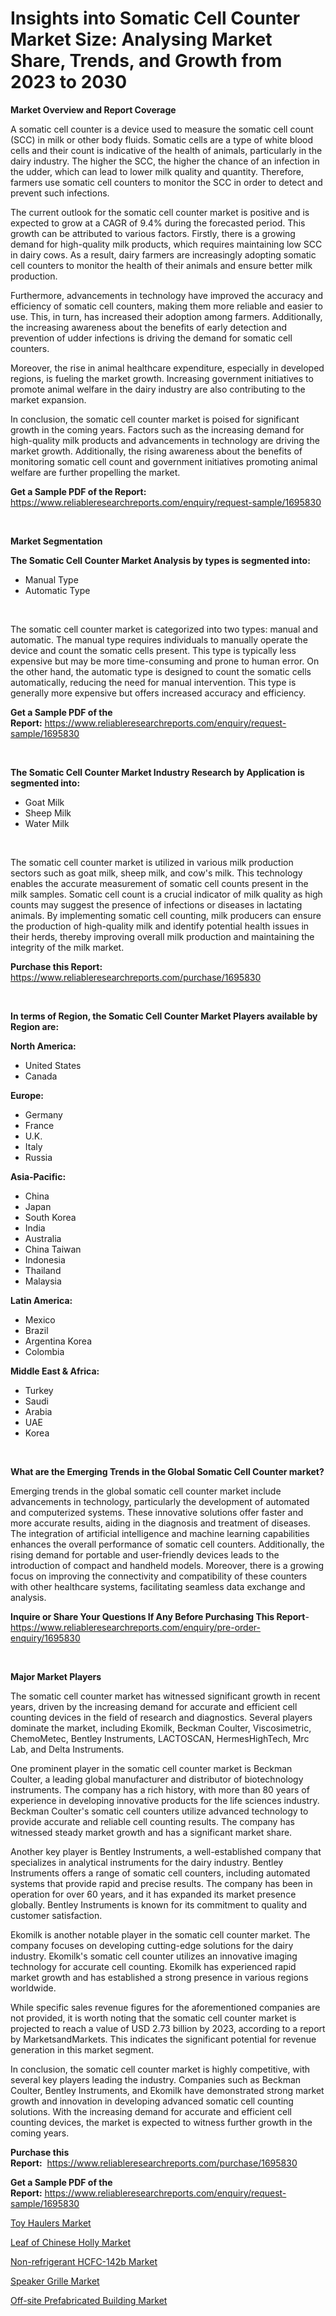 <p><h1>Insights into Somatic Cell Counter Market Size: Analysing Market Share, Trends, and Growth from 2023 to 2030</h1></p><p><strong>Market Overview and Report Coverage</strong></p>
<p><p>A somatic cell counter is a device used to measure the somatic cell count (SCC) in milk or other body fluids. Somatic cells are a type of white blood cells and their count is indicative of the health of animals, particularly in the dairy industry. The higher the SCC, the higher the chance of an infection in the udder, which can lead to lower milk quality and quantity. Therefore, farmers use somatic cell counters to monitor the SCC in order to detect and prevent such infections.</p><p>The current outlook for the somatic cell counter market is positive and is expected to grow at a CAGR of 9.4% during the forecasted period. This growth can be attributed to various factors. Firstly, there is a growing demand for high-quality milk products, which requires maintaining low SCC in dairy cows. As a result, dairy farmers are increasingly adopting somatic cell counters to monitor the health of their animals and ensure better milk production.</p><p>Furthermore, advancements in technology have improved the accuracy and efficiency of somatic cell counters, making them more reliable and easier to use. This, in turn, has increased their adoption among farmers. Additionally, the increasing awareness about the benefits of early detection and prevention of udder infections is driving the demand for somatic cell counters.</p><p>Moreover, the rise in animal healthcare expenditure, especially in developed regions, is fueling the market growth. Increasing government initiatives to promote animal welfare in the dairy industry are also contributing to the market expansion.</p><p>In conclusion, the somatic cell counter market is poised for significant growth in the coming years. Factors such as the increasing demand for high-quality milk products and advancements in technology are driving the market growth. Additionally, the rising awareness about the benefits of monitoring somatic cell count and government initiatives promoting animal welfare are further propelling the market.</p></p>
<p><strong>Get a Sample PDF of the Report:</strong> <a href="https://www.reliableresearchreports.com/enquiry/request-sample/1695830">https://www.reliableresearchreports.com/enquiry/request-sample/1695830</a></p>
<p>&nbsp;</p>
<p><strong>Market Segmentation</strong></p>
<p><strong>The Somatic Cell Counter Market Analysis by types is segmented into:</strong></p>
<p><ul><li>Manual Type</li><li>Automatic Type</li></ul></p>
<p>&nbsp;</p>
<p><p>The somatic cell counter market is categorized into two types: manual and automatic. The manual type requires individuals to manually operate the device and count the somatic cells present. This type is typically less expensive but may be more time-consuming and prone to human error. On the other hand, the automatic type is designed to count the somatic cells automatically, reducing the need for manual intervention. This type is generally more expensive but offers increased accuracy and efficiency.</p></p>
<p><strong>Get a Sample PDF of the Report:</strong>&nbsp;<a href="https://www.reliableresearchreports.com/enquiry/request-sample/1695830">https://www.reliableresearchreports.com/enquiry/request-sample/1695830</a></p>
<p>&nbsp;</p>
<p><strong>The Somatic Cell Counter Market Industry Research by Application is segmented into:</strong></p>
<p><ul><li>Goat Milk</li><li>Sheep Milk</li><li>Water Milk</li></ul></p>
<p>&nbsp;</p>
<p><p>The somatic cell counter market is utilized in various milk production sectors such as goat milk, sheep milk, and cow's milk. This technology enables the accurate measurement of somatic cell counts present in the milk samples. Somatic cell count is a crucial indicator of milk quality as high counts may suggest the presence of infections or diseases in lactating animals. By implementing somatic cell counting, milk producers can ensure the production of high-quality milk and identify potential health issues in their herds, thereby improving overall milk production and maintaining the integrity of the milk market.</p></p>
<p><strong>Purchase this Report:</strong>&nbsp; <a href="https://www.reliableresearchreports.com/purchase/1695830">https://www.reliableresearchreports.com/purchase/1695830</a></p>
<p>&nbsp;</p>
<p><strong>In terms of Region, the Somatic Cell Counter Market Players available by Region are:</strong></p>
<p>
    <p> <strong> North America: </strong>
        <ul>
            <li>United States</li>
            <li>Canada</li>
        </ul>
        </p> 
    <p> <strong> Europe: </strong>
        <ul>
            <li>Germany</li>
            <li>France</li>
            <li>U.K.</li>
            <li>Italy</li>
            <li>Russia</li>
        </ul>
        </p> 
    <p> <strong> Asia-Pacific: </strong>
        <ul>
            <li>China</li>
            <li>Japan</li>
            <li>South Korea</li>
            <li>India</li>
            <li>Australia</li>
            <li>China Taiwan</li>
            <li>Indonesia</li>
            <li>Thailand</li>
            <li>Malaysia</li>
        </ul>
        </p> 
    <p> <strong> Latin America: </strong>
        <ul>
            <li>Mexico</li>
            <li>Brazil</li>
            <li>Argentina Korea</li>
            <li>Colombia</li>
        </ul>
        </p> 
    <p> <strong> Middle East & Africa: </strong>
        <ul>
            <li>Turkey</li>
            <li>Saudi</li>
            <li>Arabia</li>
            <li>UAE</li>
            <li>Korea</li>
        </ul>
    </p>
    </p>
<p>&nbsp;</p>
<p><strong>What are the Emerging Trends in the Global Somatic Cell Counter market?</strong></p>
<p><p>Emerging trends in the global somatic cell counter market include advancements in technology, particularly the development of automated and computerized systems. These innovative solutions offer faster and more accurate results, aiding in the diagnosis and treatment of diseases. The integration of artificial intelligence and machine learning capabilities enhances the overall performance of somatic cell counters. Additionally, the rising demand for portable and user-friendly devices leads to the introduction of compact and handheld models. Moreover, there is a growing focus on improving the connectivity and compatibility of these counters with other healthcare systems, facilitating seamless data exchange and analysis.</p></p>
<p><strong>Inquire or Share Your Questions If Any Before Purchasing This Report</strong>- <a href="https://www.reliableresearchreports.com/enquiry/pre-order-enquiry/1695830">https://www.reliableresearchreports.com/enquiry/pre-order-enquiry/1695830</a></p>
<p>&nbsp;</p>
<p><strong>Major Market Players</strong></p>
<p><p>The somatic cell counter market has witnessed significant growth in recent years, driven by the increasing demand for accurate and efficient cell counting devices in the field of research and diagnostics. Several players dominate the market, including Ekomilk, Beckman Coulter, Viscosimetric, ChemoMetec, Bentley Instruments, LACTOSCAN, HermesHighTech, Mrc Lab, and Delta Instruments.</p><p>One prominent player in the somatic cell counter market is Beckman Coulter, a leading global manufacturer and distributor of biotechnology instruments. The company has a rich history, with more than 80 years of experience in developing innovative products for the life sciences industry. Beckman Coulter's somatic cell counters utilize advanced technology to provide accurate and reliable cell counting results. The company has witnessed steady market growth and has a significant market share.</p><p>Another key player is Bentley Instruments, a well-established company that specializes in analytical instruments for the dairy industry. Bentley Instruments offers a range of somatic cell counters, including automated systems that provide rapid and precise results. The company has been in operation for over 60 years, and it has expanded its market presence globally. Bentley Instruments is known for its commitment to quality and customer satisfaction.</p><p>Ekomilk is another notable player in the somatic cell counter market. The company focuses on developing cutting-edge solutions for the dairy industry. Ekomilk's somatic cell counter utilizes an innovative imaging technology for accurate cell counting. Ekomilk has experienced rapid market growth and has established a strong presence in various regions worldwide.</p><p>While specific sales revenue figures for the aforementioned companies are not provided, it is worth noting that the somatic cell counter market is projected to reach a value of USD 2.73 billion by 2023, according to a report by MarketsandMarkets. This indicates the significant potential for revenue generation in this market segment.</p><p>In conclusion, the somatic cell counter market is highly competitive, with several key players leading the industry. Companies such as Beckman Coulter, Bentley Instruments, and Ekomilk have demonstrated strong market growth and innovation in developing advanced somatic cell counting solutions. With the increasing demand for accurate and efficient cell counting devices, the market is expected to witness further growth in the coming years.</p></p>
<p><strong>Purchase this Report:</strong>&nbsp;&nbsp;<a href="https://www.reliableresearchreports.com/purchase/1695830">https://www.reliableresearchreports.com/purchase/1695830</a></p>
<p></p>
<p><strong>Get a Sample PDF of the Report:</strong>&nbsp;<a href="https://www.reliableresearchreports.com/enquiry/request-sample/1695830">https://www.reliableresearchreports.com/enquiry/request-sample/1695830</a></p>
<p><p><a href="https://www.linkedin.com/pulse/decoding-toy-haulers-market-deep-dive-latest-trends-segmentation-6gmfe/">Toy Haulers Market</a></p><p><a href="https://github.com/kuntayevaz/Market-Research-Report-List-1/blob/main/leaf-of-chinese-holly-market.md">Leaf of Chinese Holly Market</a></p><p><a href="https://medium.com/@brayanborer/non-refrigerant-hcfc-142b-market-size-market-outlook-and-market-forecast-2023-to-2030-59a9c9ebb385">Non-refrigerant HCFC-142b Market</a></p><p><a href="https://www.linkedin.com/pulse/speaker-grille-market-size-share-amp-trends-analysis-lxsce/">Speaker Grille Market</a></p><p><a href="https://medium.com/@ebbakautzer/off-site-prefabricated-building-market-size-cagr-trends-2024-2030-dc88b0cf71db">Off-site Prefabricated Building Market</a></p></p>